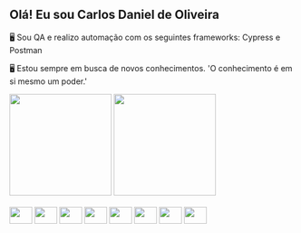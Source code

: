 ## Olá! Eu sou Carlos Daniel de Oliveira
<p>
  🖥 Sou QA e realizo automação com os seguintes frameworks: Cypress e Postman 
</p>
<p>
  🖥 Estou sempre em busca de novos conhecimentos. 'O conhecimento é em si mesmo um poder.'
</p>
<div>
    <img height = '180em' src='https://github-readme-stats.vercel.app/api?username=clsdaniell&show_icons=true&theme=dark'>
    <img height = '180em' src='https://github-readme-stats.vercel.app/api/top-langs/?username=clsdaniell&layout=compact&theme=dark'>
</div>

<div style = 'display: inline_block'><br>
  <img align='center' height='30' width='40' src='https://cdn.jsdelivr.net/gh/devicons/devicon/icons/javascript/javascript-original.svg'>
  <img align='center' height='30' width='40' src="https://docs.cypress.io/img/logo/cypress-logo-circle-dark.png">
  <img align='center' height='30' width='40' src='https://cdn.jsdelivr.net/gh/devicons/devicon/icons/cucumber/cucumber-plain.svg'>
  <img align='center' height='30' width='40' src="https://cdn.jsdelivr.net/gh/devicons/devicon/icons/postgresql/postgresql-plain-wordmark.svg"/>
  <img align='center' height='30' width='40' src="https://cdn.jsdelivr.net/gh/devicons/devicon/icons/azure/azure-original.svg" />
  <img align='center' height='30' width='40' src="https://cdn.jsdelivr.net/gh/devicons/devicon/icons/git/git-original-wordmark.svg" />
  <img align='center' height='30' width='40' src="https://cdn.jsdelivr.net/gh/devicons/devicon/icons/jira/jira-original-wordmark.svg" />
  <img align='center' height='30' width='40' src="https://cdn.jsdelivr.net/gh/devicons/devicon/icons/vscode/vscode-original.svg" />   
</div>
